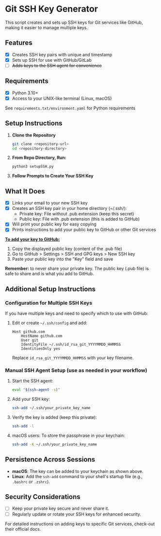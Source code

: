 # Git SSH Key Generator

This script creates and sets up SSH keys for Git services like GitHub, making it easier to manage multiple keys.

## Features

- [x] Creates SSH key pairs with unique and timestamp
- [x] Sets up SSH for use with GitHub/GitLab
- [ ] ~~Adds keys to the SSH agent for convenience~~

## Requirements

- [x] Python 3.10+ 
- [x] Access to your UNIX-like terminal (Linux, macOS)

See `requirements.txt/environment.yaml` for Python requirements

## Setup Instructions

1. **Clone the Repository**
    ```bash
    git clone <repository-url>
    cd <repository-directory>
    ```

2. **From Repo Directory, Run:**
    ```bash
    python3 setupSSH.py
    ```

3. **Follow Prompts to Create Your SSH Key**

## What It Does

- [x] Links your email to your new SSH key
- [x] Creates an SSH key pair in your home directory (~/.ssh/):
  - Private key: File without .pub extension (keep this secret)
  - Public key: File with .pub extension (this is added to GitHub)
- [x] Will print your public key for easy copying
- [x] Prints instructions to add your public key to GitHub or other Git services

<u>**To add your key to GitHub:**</u>
  1. Copy the displayed public key (content of the .pub file)
  2. Go to GitHub > Settings > SSH and GPG keys > New SSH key
  3. Paste your public key into the "Key" field and save

**Remember:** to never share your private key. The public key (.pub file) is safe to share and is what you add to GitHub.
  

## Additional Setup Instructions

### Configuration for Multiple SSH Keys

If you have multiple keys and need to specify which to use with GitHub:

1. Edit or create `~/.ssh/config` and add:
    ```plaintext
    Host github.com
        HostName github.com
        User git
        IdentityFile ~/.ssh/id_rsa_git_YYYYMMDD_HHMMSS
        IdentitiesOnly yes
    ```
    Replace `id_rsa_git_YYYYMMDD_HHMMSS` with your key filename.

### Manual SSH Agent Setup (use as needed in your workflow)

1. Start the SSH agent:
    ```bash
    eval "$(ssh-agent -s)"
    ```

2. Add your SSH key:
    ```bash
    ssh-add ~/.ssh/your_private_key_name
    ```

3. Verify the key is added (keep this private):
    ```bash
    ssh-add -l
    ```

4. macOS users: To store the passphrase in your keychain:
    ```bash
    ssh-add -K ~/.ssh/your_private_key_name
    ```

## Persistence Across Sessions

- **macOS**: The key can be added to your keychain as shown above.
- **Linux**: Add the `ssh-add` command to your shell's startup file (e.g., `.bashrc` or `.zshrc`).

## Security Considerations

- [ ] Keep your private key secure and never share it.
- [ ] Regularly update or rotate your SSH keys for enhanced security.

For detailed instructions on adding keys to specific Git services, check-out their official docs.